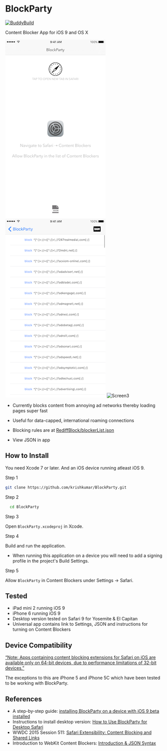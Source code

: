 # BlockParty

[![BuddyBuild](https://dashboard.buddybuild.com/api/statusImage?appID=562a8a646f3b010100cc3648&branch=master&build=latest)](https://dashboard.buddybuild.com/apps/562a8a646f3b010100cc3648/build/latest)

Content Blocker App for iOS 9 and OS X

![Screen1](Screenshot01.png)
![Screen2](Screenshot02.png)
![Screen3](Screenshot03.png)

- Currently blocks content from annoying ad networks thereby loading pages super fast

- Useful for data-capped, international roaming connections

- Blocking rules are at [RediffBlock/blockerList.json](RediffBlock/blockerList.json)

- View JSON in app

## How to Install 

You need Xcode 7 or later. And an iOS device running atleast iOS 9. 

Step 1

```bash
git clone https://github.com/krishkumar/BlockParty.git
```

Step 2

```bash
  cd BlockParty
```
  
Step 3

Open `BlockParty.xcodeproj` in Xcode.

  
Step 4

Build and run the application. 

- When running this application on a device you will need to add a signing profile in the project's Build Settings.


Step 5

Allow `BlockParty` in Content Blockers under Settings → Safari.


## Tested

- iPad mini 2 running iOS 9
- iPhone 6 running iOS 9
- Desktop version tested on Safari 9 for Yosemite & El Capitan
- Universal app contains link to Settings, JSON and instructions for turning on Content Blockers

## Device Compatibility

[“Note: Apps containing content blocking extensions for Safari on iOS are available only on 64-bit devices, due to performance limitations of 32-bit devices.”](https://developer.apple.com/library/prerelease/ios/releasenotes/General/WhatsNewInSafari/Articles/Safari_9.html)

The exceptions to this are iPhone 5 and iPhone 5C which have been tested to be working with BlockParty.

## References

* A step-by-step guide: [installing BlockParty on a device with iOS 9 beta installed](https://medium.com/@searls/installing-a-content-blocker-on-ios-9-public-beta-a25b2b83848f)
* Instructions to install desktop version: [How to Use BlockParty for Desktop Safari](https://github.com/krishkumar/BlockParty/blob/master/BlockParty%20-%20Desktop%20Safari/How%20to%20Install.md)
* WWDC 2015 Session 511: [Safari Extensibility: Content Blocking and Shared Links](https://developer.apple.com/videos/wwdc/2015/?id=511)
* Introduction to WebKit Content Blockers: [Introduction & JSON Syntax](https://www.webkit.org/blog/3476/content-blockers-first-look/)
